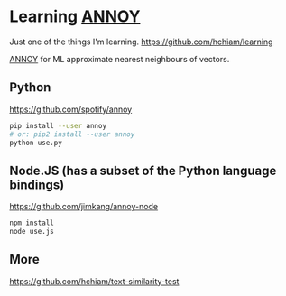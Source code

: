 # Learning [ANNOY](https://github.com/spotify/annoy)

Just one of the things I'm learning. <https://github.com/hchiam/learning>

[ANNOY](https://github.com/spotify/annoy) for ML approximate nearest neighbours of vectors.

## Python

<https://github.com/spotify/annoy>

```bash
pip install --user annoy
# or: pip2 install --user annoy
python use.py
```

## Node.JS (has a subset of the Python language bindings)

<https://github.com/jimkang/annoy-node>

```bash
npm install
node use.js
```

## More

<https://github.com/hchiam/text-similarity-test>
